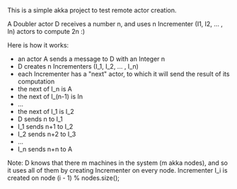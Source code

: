 This is a simple akka project to test remote actor creation.

A Doubler actor D receives a number n, and uses n Incrementer (I1, I2, ... , In) actors to compute 2n :)

Here is how it works:
- an actor A sends a message to D with an Integer n
- D creates n Incrementers (I_1, I_2, ... , I_n)
- each Incrementer has a "next" actor, to which it will send the result of its computation
 - the next of I_n is A
 - the next of I_(n-1) is In
 - ...
 - the next of I_1 is I_2
- D sends n to I_1
- I_1 sends n+1 to I_2
- I_2 sends n+2 to I_3
- ...
- I_n sends n+n to A

Note: D knows that there m machines in the system (m akka nodes), and so it uses all of them by creating Incrementer on every node.
Incrementer I_i is created on node (i - 1) % nodes.size();